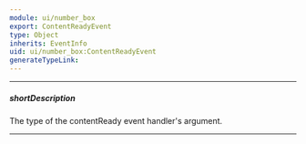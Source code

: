 ```yaml
---
module: ui/number_box
export: ContentReadyEvent
type: Object
inherits: EventInfo
uid: ui/number_box:ContentReadyEvent
generateTypeLink: 
---
```

---
##### shortDescription
The type of the contentReady event handler's argument.

---
<!-- Description goes here -->